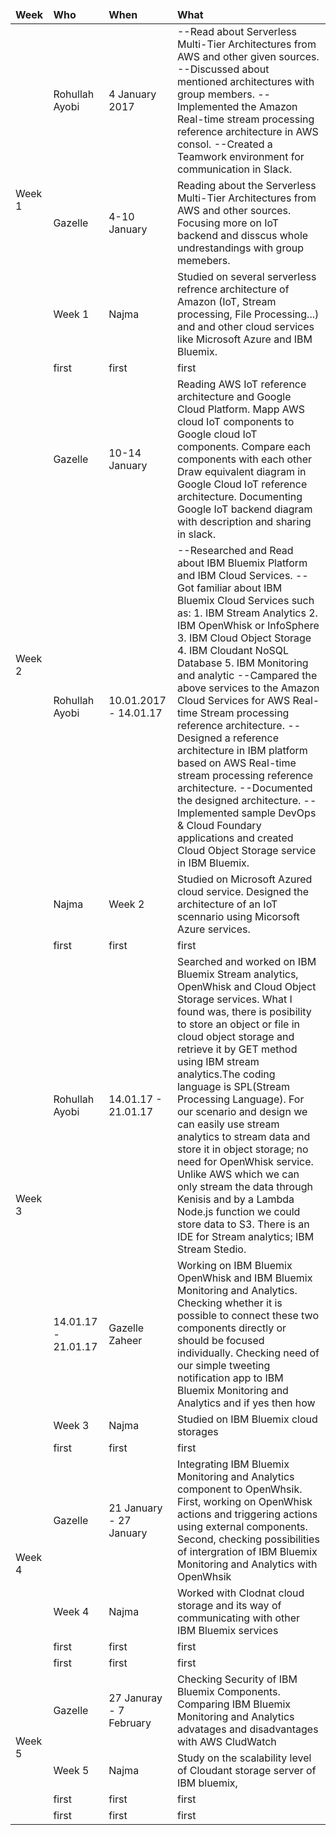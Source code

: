 
<html>
<head>
<link rel="stylesheet" type="text/css" href="bootstrap.min.css"></link>
</head>
<body>

<div class="container">

<table class="table table-bordered">

<thead>

<td><b>Week</b></td>
<td><b>Who</b></td>
<td><b>When</b></td>
<td><b>What</b></td>

</thead>

<tr>

<td rowspan="4">Week 1</td>
<td>Rohullah Ayobi</td>
<td>4 January 2017</td>
<td>
--Read about Serverless Multi-Tier Architectures from AWS and other given sources.</b> 
--Discussed about mentioned architectures with group members.</b>
--Implemented the Amazon Real-time stream processing reference architecture in AWS consol.</b> 
--Created a Teamwork environment for communication in Slack.</b> </td>



</tr>
<tr>
 

<td>Gazelle </td>
<td>4-10 January</td>
<td>Reading about the Serverless Multi-Tier Architectures from AWS and other 
sources. Focusing more on IoT backend and disscus whole undrestandings with group memebers. </td>



</tr>
<tr>


<td>Week 1</td>
<td>Najma</td>
<td>Studied on several serverless refrence architecture of Amazon (IoT, Stream processing, File Processing...) and and other cloud services like Microsoft Azure and IBM Bluemix.  </td>
</tr>

<tr>
<td>first</td>
<td>first</td>
<td>first</td>

</tr>


<tr>

<td rowspan="4">Week 2</td>
<td>Gazelle</td>
<td>10-14 January</td>
<td>Reading AWS IoT reference architecture and Google Cloud Platform. Mapp AWS cloud IoT components to Google cloud IoT components. Compare each components with each other Draw equivalent diagram in Google Cloud IoT reference architecture. Documenting Google IoT backend diagram with description and sharing in slack.</td>



</tr>
<tr>


<td>Rohullah Ayobi</td>
<td>10.01.2017 - 14.01.17 </td>
<td>
--Researched and Read about IBM Bluemix Platform and IBM Cloud Services.</b>
--Got familiar about IBM Bluemix Cloud Services such as: </b>
1. IBM Stream Analytics </b>
2. IBM OpenWhisk or InfoSphere </b>
3. IBM Cloud Object Storage </b>
4. IBM Cloudant NoSQL Database </b>
5. IBM Monitoring and analytic </b>
--Campared the above services to the Amazon Cloud Services for AWS Real-time Stream processing reference architecture. </b>
--Designed a reference architecture in IBM platform based on AWS Real-time stream processing reference architecture. </b>
--Documented the designed architecture. </b>
--Implemented sample DevOps & Cloud Foundary applications and created Cloud Object Storage service in IBM Bluemix. </b>
</td>



</tr>
<tr>


<td>Najma</td>
<td>Week 2</td>
<td>Studied on Microsoft Azured cloud service. Designed the architecture of an IoT scennario using Micorsoft Azure services.</td>
</tr>

<tr>
<td>first</td>
<td>first</td>
<td>first</td>

</tr>


<tr>

<td rowspan="4">Week 3</td>
<td>Rohullah Ayobi</td>
<td>14.01.17 - 21.01.17</td>
<td>
Searched and worked on IBM Bluemix Stream analytics, OpenWhisk and Cloud Object Storage services. What I found was, there is posibility to store an object or file in cloud object storage and retrieve it by GET method using IBM stream analytics.The coding language is SPL(Stream Processing Language). For our scenario and design we can easily use stream analytics to stream data and store it in object storage; no need for OpenWhisk service. Unlike AWS which we can only stream the data through Kenisis and by a Lambda Node.js function we could store data to S3. There is an IDE for Stream analytics; IBM Stream Stedio.  

</td>



</tr>
<tr>


<td>14.01.17 - 21.01.17</td>
<td>Gazelle Zaheer</td>
<td>Working on IBM Bluemix OpenWhisk and IBM Bluemix Monitoring and Analytics. Checking whether it is possible to connect these two components directly or should be focused individually. Checking need of our simple tweeting notification app to IBM Bluemix Monitoring and Analytics and if yes then how</td>



</tr>
<tr>


<td>Week 3</td>
<td>Najma</td>
<td>Studied on IBM Bluemix cloud storages</td>
</tr>

<tr>
<td>first</td>
<td>first</td>
<td>first</td>

</tr>


<tr>

<td rowspan="4">Week 4</td>
<td>Gazelle</td>
<td>21 January - 27 January</td>
<td>Integrating IBM Bluemix Monitoring and Analytics component to OpenWhsik.
First, working on OpenWhisk actions and triggering actions using external components.
Second, checking possibilities of intergration of IBM Bluemix Monitoring and Analytics with OpenWhsik</td>



</tr>
<tr>


<td>Week 4</td>
<td>Najma</td>
<td>Worked with Clodnat cloud storage and its way of communicating with other IBM Bluemix services</td>



</tr>
<tr>


<td>first</td>
<td>first</td>
<td>first</td>
</tr>

<tr>
<td>first</td>
<td>first</td>
<td>first</td>

</tr>

<tr>

<td rowspan="4">Week 5</td>
<td>Gazelle</td>
<td>27 Januray - 7 February</td>
<td>Checking Security of IBM Bluemix Components.
Comparing IBM Bluemix Monitoring and Analytics advatages and disadvantages with AWS CludWatch</td>



</tr>
<tr>


<td>Week 5</td>
<td>Najma</td>
<td>Study on the scalability level of Cloudant storage server of IBM bluemix, </td>



</tr>
<tr>


<td>first</td>
<td>first</td>
<td>first</td>
</tr>

<tr>
<td>first</td>
<td>first</td>
<td>first</td>

</tr>



</table>

</div>

</body>
</html>
